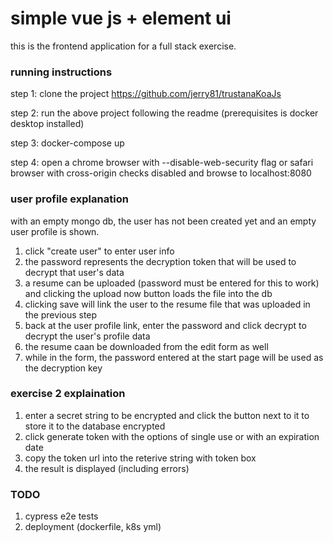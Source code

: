 # simple vue js + element ui 

this is the frontend application for a full stack exercise.

### running instructions

step 1: clone the project https://github.com/jerry81/trustanaKoaJs

step 2: run the above project following the readme (prerequisites is docker desktop installed)

step 3: docker-compose up

step 4: open a chrome browser with --disable-web-security flag or safari browser with cross-origin checks disabled and browse to localhost:8080

### user profile explanation

with an empty mongo db, the user has not been created yet and an empty user profile is shown.

1.  click "create user" to enter user info
2.  the password represents the decryption token that will be used to decrypt that user's data
3.  a resume can be uploaded (password must be entered for this to work) and clicking the upload now button loads the file into the db
4.  clicking save will link the user to the resume file that was uploaded in the previous step
5.  back at the user profile link, enter the password and click decrypt to decrypt the user's profile data
6.  the resume caan be downloaded from the edit form as well
7.  while in the form, the password entered at the start page will be used as the decryption key

### exercise 2 explaination 

1.  enter a secret string to be encrypted and click the button next to it to store it to the database encrypted
2.  click generate token with the options of single use or with an expiration date 
3.  copy the token url into the reterive string with token box
4.  the result is displayed (including errors)

### TODO

1.  cypress e2e tests
2.  deployment (dockerfile, k8s yml)